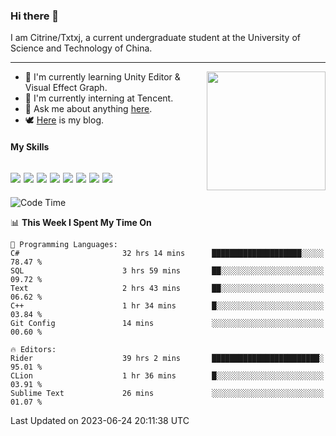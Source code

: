 ### Hi there 👋

I am Citrine/Txtxj, a current undergraduate student at the University of Science and Technology of China.

---

<img align="right" height="190" src="http://github-profile-summary-cards.vercel.app/api/cards/stats?username=txtxj&theme=vue">

- 🌱 I'm currently learning Unity Editor & Visual Effect Graph.
- 🐶 I'm currently interning at Tencent.
- 💬 Ask me about anything [here](https://github.com/txtxj/txtxj/issues).
- 🕊️ [Here](https://txtxj.top) is my blog.

#### My Skills

![](https://img.shields.io/badge/C%23-239120?logo=csharp&logoColor=fff)
![](https://img.shields.io/badge/Unity-000000?logo=unity&logoColor=fff)
![](https://img.shields.io/badge/Python-3e74a2?logo=python&logoColor=fff)
![](https://img.shields.io/badge/C++-65318e?logo=cplusplus&logoColor=fff)
![](https://img.shields.io/badge/C-5654a2?logo=c&logoColor=fff)
![](https://img.shields.io/badge/Blender-f5792a?logo=blender&logoColor=fff)
![](https://img.shields.io/badge/MS%20SQL-cc2927?logo=microsoftsqlserver&logoColor=fff)
![](https://img.shields.io/badge/My%20SQL-4479a1?logo=mysql&logoColor=fff)
---

<!--START_SECTION:waka-->
![Code Time](http://img.shields.io/badge/Code%20Time-1%2C070%20hrs%2022%20mins-blue)

📊 **This Week I Spent My Time On** 

```text
💬 Programming Languages: 
C#                       32 hrs 14 mins      ████████████████████░░░░░   78.47 % 
SQL                      3 hrs 59 mins       ██░░░░░░░░░░░░░░░░░░░░░░░   09.72 % 
Text                     2 hrs 43 mins       ██░░░░░░░░░░░░░░░░░░░░░░░   06.62 % 
C++                      1 hr 34 mins        █░░░░░░░░░░░░░░░░░░░░░░░░   03.84 % 
Git Config               14 mins             ░░░░░░░░░░░░░░░░░░░░░░░░░   00.60 % 

🔥 Editors: 
Rider                    39 hrs 2 mins       ████████████████████████░   95.01 % 
CLion                    1 hr 36 mins        █░░░░░░░░░░░░░░░░░░░░░░░░   03.91 % 
Sublime Text             26 mins             ░░░░░░░░░░░░░░░░░░░░░░░░░   01.07 % 
```


 Last Updated on 2023-06-24 20:11:38 UTC
<!--END_SECTION:waka-->
